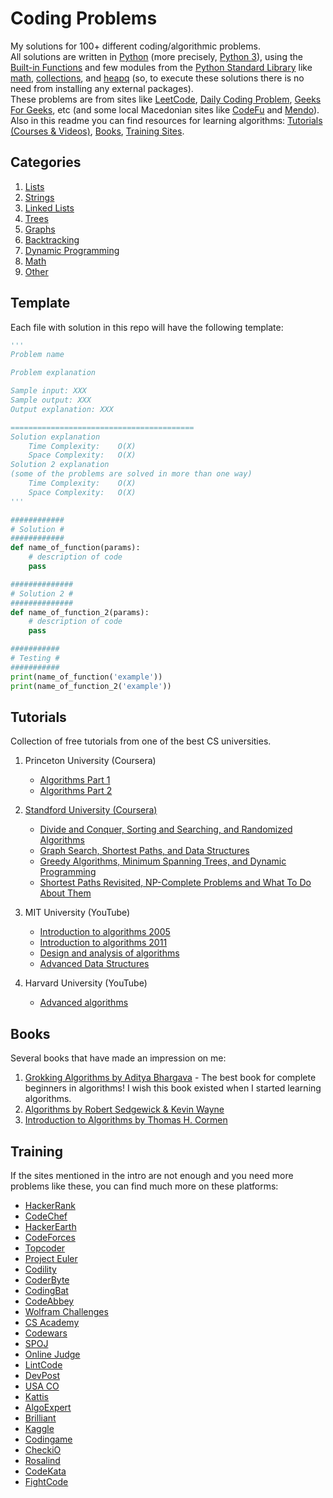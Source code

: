# Coding Problems

My solutions for 100+ different coding/algorithmic problems. \
All solutions are written in [Python](https://www.python.org/) (more precisely, [Python 3](https://docs.python.org/3)), using the [Built-in Functions](https://docs.python.org/3/library/functions.html) and few modules from the [Python Standard Library](https://docs.python.org/3/library/) like [math](https://docs.python.org/3/library/math.html), [collections](https://docs.python.org/3/library/collections.html), and [heapq](https://docs.python.org/3/library/heapq.html) (so, to execute these solutions there is no need from installing any external packages). \
These problems are from sites like [LeetCode](https://leetcode.com/), [Daily Coding Problem](https://www.dailycodingproblem.com/), [Geeks For Geeks](https://www.geeksforgeeks.org/), etc (and some local Macedonian sites like [CodeFu](https://codefu.mk/) and [Mendo](https://mendo.mk/Welcome.do)).\
Also in this readme you can find resources for learning algorithms: [Tutorials (Courses & Videos)](#Tutorials), [Books](#Books), [Training Sites](#Training).  


## Categories

1. [Lists](/)
2. [Strings](/)
3. [Linked Lists](/)
4. [Trees](/)
5. [Graphs](/)
6. [Backtracking](/)
7. [Dynamic Programming](/)
8. [Math](/)
9. [Other](/)


## Template

Each file with solution in this repo will have the following template:

```python
'''
Problem name

Problem explanation

Sample input: XXX
Sample output: XXX
Output explanation: XXX

=========================================
Solution explanation
	Time Complexity: 	O(X)
	Space Complexity: 	O(X)
Solution 2 explanation
(some of the problems are solved in more than one way)
	Time Complexity: 	O(X)
	Space Complexity: 	O(X)
'''

############
# Solution #
############
def name_of_function(params):
    # description of code
    pass

##############
# Solution 2 #
##############
def name_of_function_2(params):
    # description of code
    pass

###########
# Testing #
###########
print(name_of_function('example'))
print(name_of_function_2('example'))
```

## Tutorials

Collection of free tutorials from one of the best CS universities.

1. Princeton University (Coursera)
    - [Algorithms Part 1](https://www.coursera.org/learn/algorithms-part1)
    - [Algorithms Part 2](https://www.coursera.org/learn/algorithms-part2)

2. [Standford University (Coursera)](https://www.coursera.org/specializations/algorithms)
    - [Divide and Conquer, Sorting and Searching, and Randomized Algorithms](https://www.coursera.org/learn/algorithms-divide-conquer)
    - [Graph Search, Shortest Paths, and Data Structures](https://www.coursera.org/learn/algorithms-graphs-data-structures)
    - [Greedy Algorithms, Minimum Spanning Trees, and Dynamic Programming](https://www.coursera.org/learn/algorithms-greedy)
    - [Shortest Paths Revisited, NP-Complete Problems and What To Do About Them](https://www.coursera.org/learn/algorithms-npcomplete)

3. MIT University (YouTube)
    - [Introduction to algorithms 2005](https://www.youtube.com/playlist?list=PL8B24C31197EC371C)
    - [Introduction to algorithms 2011](https://www.youtube.com/playlist?list=PLUl4u3cNGP61Oq3tWYp6V_F-5jb5L2iHb)
    - [Design and analysis of algorithms](https://www.youtube.com/playlist?list=PLUl4u3cNGP6317WaSNfmCvGym2ucw3oGp)
    - [Advanced Data Structures](https://www.youtube.com/playlist?list=PLUl4u3cNGP61hsJNdULdudlRL493b-XZf)

4. Harvard University (YouTube)
    - [Advanced algorithms](https://www.youtube.com/playlist?list=PL2SOU6wwxB0uP4rJgf5ayhHWgw7akUWSf)

## Books

Several books that have made an impression on me:

1. [Grokking Algorithms by Aditya Bhargava](https://www.goodreads.com/book/show/22847284-grokking-algorithms-an-illustrated-guide-for-programmers-and-other-curio) - The best book for complete beginners in algorithms! I wish this book existed when I started learning algorithms.
2. [Algorithms by Robert Sedgewick & Kevin Wayne](https://www.goodreads.com/book/show/10803540-algorithms)
3. [Introduction to Algorithms by Thomas H. Cormen](https://www.goodreads.com/book/show/6752187-introduction-to-algorithms)

## Training

If the sites mentioned in the intro are not enough and you need more problems like these, you can find much more on these platforms:
- [HackerRank](http://hackerrank.com/)
- [CodeChef](http://codechef.com/)
- [HackerEarth](http://hackerearth.com/)
- [CodeForces](http://codeforces.com/)
- [Topcoder](http://topcoder.com/)
- [Project Euler](https://projecteuler.net/)
- [Codility](https://codility.com/)
- [CoderByte](https://coderbyte.com/)
- [CodingBat](http://codingbat.com/)
- [CodeAbbey](http://codeabbey.com/)
- [Wolfram Challenges](https://challenges.wolfram.com/)
- [CS Academy](https://csacademy.com/)
- [Codewars](http://www.codewars.com/)
- [SPOJ](http://www.spoj.com/)
- [Online Judge](https://onlinejudge.org/)
- [LintCode](http://www.lintcode.com/en/)
- [DevPost](https://devpost.com/)
- [USA CO](http://www.usaco.org/)
- [Kattis](http://www.kattis.com/)
- [AlgoExpert](https://www.algoexpert.io/)
- [Brilliant](http://brilliant.org/)
- [Kaggle](http://kaggle.com/)
- [Codingame](https://www.codingame.com/)
- [CheckiO](http://www.checkio.org/)
- [Rosalind](http://rosalind.info/problems/locations/)
- [CodeKata](http://codekata.com/)
- [FightCode](http://fightcodegame.com/)
